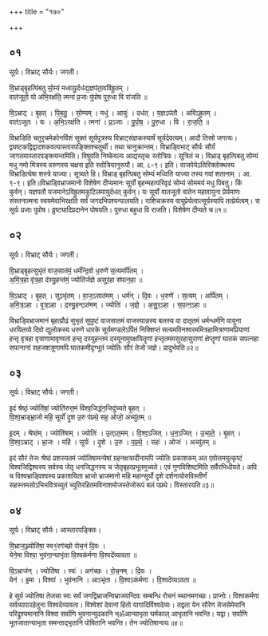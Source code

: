 +++
title = "१७०"

+++


## ०१
सूर्यः। विभ्राट् सौर्यः। जगती।

वि॒भ्राड्बृ॒हत्पि॑बतु सो॒म्यं मध्वायु॒र्दध॑द्य॒ज्ञप॑ता॒ववि॑ह्रुतम् ।  
वात॑जूतो॒ यो अ॑भि॒रक्ष॑ति॒ त्मना॑ प्र॒जाः पु॑पोष पुरु॒धा वि रा॑जति ॥

वि॒ऽभ्राट् । बृ॒हत् । पि॒ब॒तु॒ । सो॒म्यम् । मधु॑ । आयुः॑ । दध॑त् । य॒ज्ञऽप॑तौ । अवि॑ऽह्रुतम् ।  
वात॑ऽजूतः । यः । अ॒भि॒ऽरक्ष॑ति । त्मना॑ । प्र॒ऽजाः । पु॒पो॒ष॒ । पु॒रु॒धा । वि । रा॒ज॒ति॒ ॥

विभ्राडिति चतुरृचमेकोनविंशं सूक्तं सूर्यपुत्रस्य विभ्राट्संज्ञकस्यार्षं सूर्यदेवत्यम्। आदौ तिस्रो जगत्यः। द्व्यष्टकद्विद्वादशकवत्यास्तारपङ्क्तिश्चतुर्थी। तथा चानुक्रान्तम्। विभ्राड्विभाट् सौर्यः सौर्यं जागतमास्तारपङ्क्त्यन्तमिति। विषुवति निष्केवल्य आद्यस्तृचः स्तोत्रियः। सूत्रितं च। विभ्राड् बृहत्पिबतु सोम्यं मधु नमो मित्रस्य वरुणस्य चक्षस इति स्तोत्रियानुरूपौ। आ. ८-९। इति। वाजपेयेऽतिरिक्तोक्थस्य विभ्राडित्येषा शस्त्रे याज्या। सूत्र्यते हि। विभ्राड् बृहत्पिबतु सोम्यं मध्विति याज्या तस्य गवां शतानाम् । आ. ९-९। इति॥विभ्राड्विभ्राजमानो विशेषेण दीप्यमानः सूर्यो बृहन्महत्परिवृढं सोम्यं सोममयं मधु पिबतु। किं कुर्वन्। यज्ञपतौ यजमानेऽविह्रुतमकुटिलमायुर्दधत् कुर्वन्। यः सूर्यो वातजूतो वातेन महावायुना प्रेर्यमाणः संस्तनात्मना स्वयमेवाभिरक्षति सर्वं जगदभिपश्यन्पालयति। राशिचक्रस्य वायुप्रेर्यत्वात्सूर्यस्यापि तत्प्रेर्यत्वम्। स सूर्यः प्रजाः पुपोष। व्रुष्ट्यादिप्रदानेन पोषयति। पुरुधा बहुधा वि राजति। विशेषेण दीप्यते च॥१॥

## ०२
सूर्यः। विभ्राट् सौर्यः। जगती।

वि॒भ्राड्बृ॒हत्सुभृ॑तं वाज॒सात॑मं॒ धर्म॑न्दि॒वो ध॒रुणे॑ स॒त्यमर्पि॑तम् ।  
अ॒मि॒त्र॒हा वृ॑त्र॒हा द॑स्यु॒हन्त॑मं॒ ज्योति॑र्जज्ञे असुर॒हा स॑पत्न॒हा ॥

वि॒ऽभ्राट् । बृ॒हत् । सुऽभृ॑तम् । वा॒ज॒ऽसात॑मम् । धर्म॑न् । दि॒वः । ध॒रुणे॑ । स॒त्यम् । अर्पि॑तम् ।  
अ॒मि॒त्र॒ऽहा । वृ॒त्र॒ऽहा । द॒स्यु॒हन्ऽत॑मम् । ज्योतिः॑ । ज॒ज्ञे॒ । अ॒सु॒र॒ऽहा । स॒प॒त्न॒ऽहा ॥

विभ्राड्विभ्राजमानं बृहत्प्रौढं सुभृतं सुपुष्टं वाजसातमं वाजस्यान्नस्य बलस्य वा दातृतमं धर्मन्धर्मणि वायुना धरयितव्ये दिवो द्युलोकस्य धरुणे धारके सूर्यमण्डलेऽर्पितं निक्शिप्तं सत्यमविनश्वरममित्रहामित्राणामप्रियाणां हन्तृ वृत्रहा वृत्राणामावृण्वतां हन्तृ दस्युहन्तमं दस्यूनामुपक्षयितॄणां हन्तृतममसुरहासुराणां क्षेप्तॄणां घातकं सपत्नहा सपत्नानां सहजशत्रूणामपि घातकमीदृग्भूतं ज्योतिः सौरं तेजो जज्ञे। प्रादुर्भवति॥२॥

## ०३
सूर्यः। विभ्राट् सौर्यः। जगती।

इ॒दं श्रेष्ठं॒ ज्योति॑षां॒ ज्योति॑रुत्त॒मं वि॑श्व॒जिद्ध॑न॒जिदु॑च्यते बृ॒हत् ।  
वि॒श्व॒भ्राड्भ्रा॒जो महि॒ सूर्यो॑ दृ॒श उ॒रु प॑प्रथे॒ सह॒ ओजो॒ अच्यु॑तम् ॥

इ॒दम् । श्रेष्ठ॑म् । ज्योति॑षाम् । ज्योतिः॑ । उ॒त्ऽत॒मम् । वि॒श्व॒ऽजित् । ध॒न॒ऽजित् । उ॒च्य॒ते॒ । बृ॒हत् ।  
वि॒श्व॒ऽभ्राट् । भ्रा॒जः । महि॑ । सूर्यः॑ । दृ॒शे । उ॒रु । प॒प्र॒थे॒ । सहः॑ । ओजः॑ । अच्यु॑तम् ॥

इदं सौरं तेजः श्रेष्ठं प्रशस्यतमं ज्योतिषामन्येषां ग्रहनक्षत्रादीनामपि ज्योतिः प्रकाशकम् अत एवोत्तममुत्कृष्टं विश्वजिद्विश्वस्य सर्वस्य जेतृ धनजिद्धनस्य च जेतृबृहत्प्रभूतमुच्यते। एवं गुणविशिष्टमिति सर्वैरभिधीयते। अपि च विश्वभ्राड्विश्वस्य प्रकाशयिता भ्राजो भ्राजमानो महि महान्सूर्यो दृशे दर्शनायोरुविस्तीर्णं सहस्त्तमसोऽभिभवित्रच्युतं च्युतिरहितमविनाशमोजस्तेजोरूपं बलं पप्रथे। विस्तारयति॥३॥

## ०४
सूर्यः। विभ्राट् सौर्यः। आस्तारपङ्क्तिः।

वि॒भ्राज॒ञ्ज्योति॑षा॒ स्व१॒॑रग॑च्छो रोच॒नं दि॒वः ।  
येने॒मा विश्वा॒ भुव॑ना॒न्याभृ॑ता वि॒श्वक॑र्मणा वि॒श्वदे॑व्यावता ॥

वि॒ऽभ्राज॑न् । ज्योति॑षा । स्वः॑ । अग॑च्छः । रो॒च॒नम् । दि॒वः ।  
येन॑ । इ॒मा । विश्वा॑ । भुव॑नानि । आऽभृ॑ता । वि॒श्वऽक॑र्मणा । वि॒श्वदे॑व्यऽवता ॥

हे सूर्य ज्योतिषा तेजसा स्वः सर्वं जगद्विभ्राजन्विभ्राजयन्दिवः सम्बन्धि रोचनं स्थानमगच्छः। प्राप्नोः। विश्वकर्मणा सर्वव्यापारहेतुना विश्वदेव्यावता। विश्वेशां देवानां हितो यागादिर्विश्वदेव्यः। तद्वता येन सौरेण तेजसेमेमानि परिद्रुश्यमानानि विश्वा सर्वाणि भुवनान्युदकानि भ्ॐआन्याभृता घर्मकाल् आभृतानि भवन्ति। यद्वा। सर्वाणि भूतजातान्याभृता समन्ताद्भृतानि पोषितानि भवन्ति। तेन ज्योतिषान्वयः॥४॥
